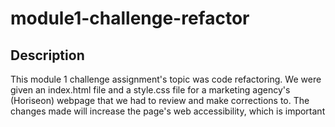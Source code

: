 # module1-challenge-refactor

## Description

This module 1 challenge assignment's topic was code refactoring. We were given an index.html file and a style.css file for a marketing agency's (Horiseon) webpage that we had to review and make corrections to. The changes made will increase the page's web accessibility, which is important
